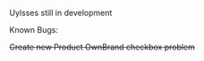 Uylsses still in development

Known Bugs:
<p style=" text-decoration: line-through;">Create new Product OwnBrand checkbox problem</p>
